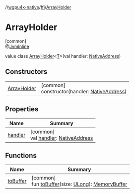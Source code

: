 //[wgpu4k-native](../../../index.md)/[ffi](../index.md)/[ArrayHolder](index.md)

# ArrayHolder

[common]\
@[JvmInline](https://kotlinlang.org/api/core/kotlin-stdlib/kotlin.jvm/-jvm-inline/index.html)

value class [ArrayHolder](index.md)&lt;[T](index.md)&gt;(val handler: [NativeAddress](../-native-address/index.md))

## Constructors

| | |
|---|---|
| [ArrayHolder](-array-holder.md) | [common]<br>constructor(handler: [NativeAddress](../-native-address/index.md)) |

## Properties

| Name | Summary |
|---|---|
| [handler](handler.md) | [common]<br>val [handler](handler.md): [NativeAddress](../-native-address/index.md) |

## Functions

| Name | Summary |
|---|---|
| [toBuffer](to-buffer.md) | [common]<br>fun [toBuffer](to-buffer.md)(size: [ULong](https://kotlinlang.org/api/core/kotlin-stdlib/kotlin/-u-long/index.html)): [MemoryBuffer](../-memory-buffer/index.md) |